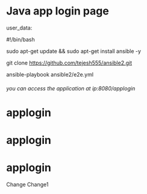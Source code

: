 # Java app login page



user_data:

#!/bin/bash

sudo apt-get update && sudo apt-get install ansible -y

git clone https://github.com/tejesh555/ansible2.git

ansible-playbook ansible2/e2e.yml

###### you can access the application at ip:8080/applogin ######
# applogin
# applogin
# applogin



Change
Change1
